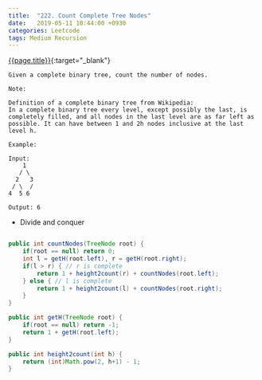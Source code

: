 ```yaml
---
title:  "222. Count Complete Tree Nodes"
date:   2019-05-11 10:44:00 +0930
categories: Leetcode
tags: Medium Recursion
---
```


[{{page.title}}](https://leetcode.com/problems/count-complete-tree-nodes/){:target="_blank"}

    Given a complete binary tree, count the number of nodes.

    Note:

    Definition of a complete binary tree from Wikipedia:
    In a complete binary tree every level, except possibly the last, is completely filled, and all nodes in the last level are as far left as possible. It can have between 1 and 2h nodes inclusive at the last level h.

    Example:

    Input:
        1
       / \
      2   3
     / \  /
    4  5 6

    Output: 6




* Divide and conquer

```java

public int countNodes(TreeNode root) {
    if(root == null) return 0;
    int l = getH(root.left), r = getH(root.right);
    if(l > r) { // r is complete
        return 1 + height2count(r) + countNodes(root.left);
    } else { // l is complete
        return 1 + height2count(l) + countNodes(root.right);
    }
}

public int getH(TreeNode root) {
    if(root == null) return -1;
    return 1 + getH(root.left);
}

public int height2count(int h) {
    return (int)Math.pow(2, h+1) - 1;
}
```
